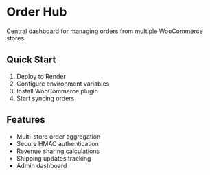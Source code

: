 # Order Hub

Central dashboard for managing orders from multiple WooCommerce stores.

## Quick Start

1. Deploy to Render
2. Configure environment variables
3. Install WooCommerce plugin
4. Start syncing orders

## Features

- Multi-store order aggregation
- Secure HMAC authentication
- Revenue sharing calculations
- Shipping updates tracking
- Admin dashboard
